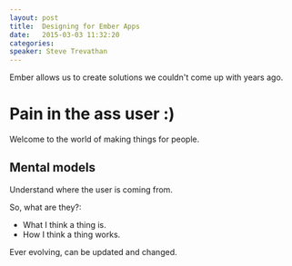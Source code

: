 ```yaml
---
layout: post
title:  Designing for Ember Apps
date:   2015-03-03 11:32:20
categories:
speaker: Steve Trevathan
---
```


Ember allows us to create solutions we couldn't come up with years ago.

# Pain in the ass user :)

Welcome to the world of making things for people.

## Mental models

Understand where the user is coming from.

So, what are they?:

* What I think a thing is.
* How I think a thing works.

Ever evolving, can be updated and changed.
